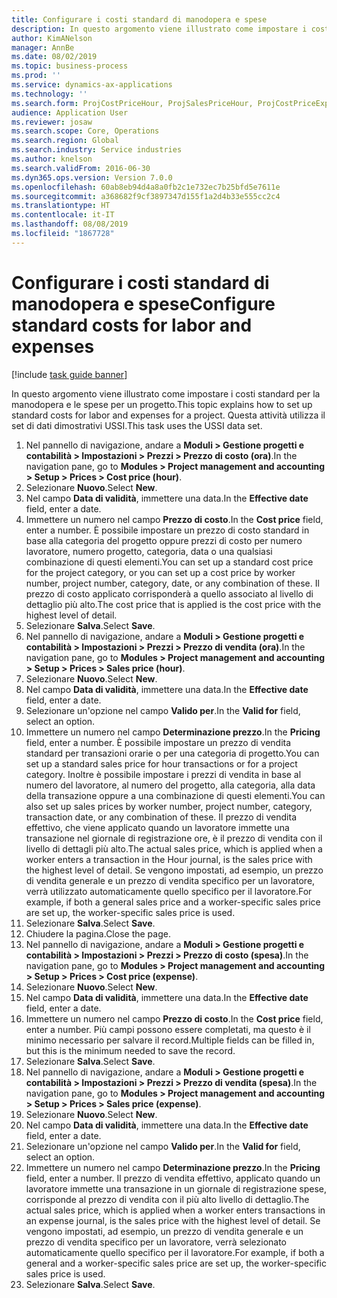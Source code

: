 ```yaml
---
title: Configurare i costi standard di manodopera e spese
description: In questo argomento viene illustrato come impostare i costi standard per la manodopera e le spese per un progetto.
author: KimANelson
manager: AnnBe
ms.date: 08/02/2019
ms.topic: business-process
ms.prod: ''
ms.service: dynamics-ax-applications
ms.technology: ''
ms.search.form: ProjCostPriceHour, ProjSalesPriceHour, ProjCostPriceExpense, ProjSalesPriceCost
audience: Application User
ms.reviewer: josaw
ms.search.scope: Core, Operations
ms.search.region: Global
ms.search.industry: Service industries
ms.author: knelson
ms.search.validFrom: 2016-06-30
ms.dyn365.ops.version: Version 7.0.0
ms.openlocfilehash: 60ab8eb94d4a8a0fb2c1e732ec7b25bfd5e7611e
ms.sourcegitcommit: a368682f9cf3897347d155f1a2d4b33e555cc2c4
ms.translationtype: HT
ms.contentlocale: it-IT
ms.lasthandoff: 08/08/2019
ms.locfileid: "1867728"
---
```

# <a name="configure-standard-costs-for-labor-and-expenses"></a><span data-ttu-id="9db79-103">Configurare i costi standard di manodopera e spese</span><span class="sxs-lookup"><span data-stu-id="9db79-103">Configure standard costs for labor and expenses</span></span>

[!include [task guide banner](../../includes/task-guide-banner.md)]

<span data-ttu-id="9db79-104">In questo argomento viene illustrato come impostare i costi standard per la manodopera e le spese per un progetto.</span><span class="sxs-lookup"><span data-stu-id="9db79-104">This topic explains how to set up standard costs for labor and expenses for a project.</span></span> <span data-ttu-id="9db79-105">Questa attività utilizza il set di dati dimostrativi USSI.</span><span class="sxs-lookup"><span data-stu-id="9db79-105">This task uses the USSI data set.</span></span>

1. <span data-ttu-id="9db79-106">Nel pannello di navigazione, andare a **Moduli > Gestione progetti e contabilità > Impostazioni > Prezzi > Prezzo di costo (ora)**.</span><span class="sxs-lookup"><span data-stu-id="9db79-106">In the navigation pane, go to **Modules > Project management and accounting > Setup > Prices > Cost price (hour)**.</span></span>
2. <span data-ttu-id="9db79-107">Selezionare **Nuovo**.</span><span class="sxs-lookup"><span data-stu-id="9db79-107">Select **New**.</span></span>
3. <span data-ttu-id="9db79-108">Nel campo **Data di validità**, immettere una data.</span><span class="sxs-lookup"><span data-stu-id="9db79-108">In the **Effective date** field, enter a date.</span></span>
4. <span data-ttu-id="9db79-109">Immettere un numero nel campo **Prezzo di costo**.</span><span class="sxs-lookup"><span data-stu-id="9db79-109">In the **Cost price** field, enter a number.</span></span> <span data-ttu-id="9db79-110">È possibile impostare un prezzo di costo standard in base alla categoria del progetto oppure prezzi di costo per numero lavoratore, numero progetto, categoria, data o una qualsiasi combinazione di questi elementi.</span><span class="sxs-lookup"><span data-stu-id="9db79-110">You can set up a standard cost price for the project category, or you can set up a cost price by worker number, project number, category, date, or any combination of these.</span></span> <span data-ttu-id="9db79-111">Il prezzo di costo applicato corrisponderà a quello associato al livello di dettaglio più alto.</span><span class="sxs-lookup"><span data-stu-id="9db79-111">The cost price that is applied is the cost price with the highest level of detail.</span></span>  
5. <span data-ttu-id="9db79-112">Selezionare **Salva**.</span><span class="sxs-lookup"><span data-stu-id="9db79-112">Select **Save**.</span></span>
6. <span data-ttu-id="9db79-113">Nel pannello di navigazione, andare a **Moduli > Gestione progetti e contabilità > Impostazioni > Prezzi > Prezzo di vendita (ora)**.</span><span class="sxs-lookup"><span data-stu-id="9db79-113">In the navigation pane, go to **Modules > Project management and accounting > Setup > Prices > Sales price (hour)**.</span></span>
7. <span data-ttu-id="9db79-114">Selezionare **Nuovo**.</span><span class="sxs-lookup"><span data-stu-id="9db79-114">Select **New**.</span></span>
8. <span data-ttu-id="9db79-115">Nel campo **Data di validità**, immettere una data.</span><span class="sxs-lookup"><span data-stu-id="9db79-115">In the **Effective date** field, enter a date.</span></span>
9. <span data-ttu-id="9db79-116">Selezionare un'opzione nel campo **Valido per**.</span><span class="sxs-lookup"><span data-stu-id="9db79-116">In the **Valid for** field, select an option.</span></span>
10. <span data-ttu-id="9db79-117">Immettere un numero nel campo **Determinazione prezzo**.</span><span class="sxs-lookup"><span data-stu-id="9db79-117">In the **Pricing** field, enter a number.</span></span> <span data-ttu-id="9db79-118">È possibile impostare un prezzo di vendita standard per transazioni orarie o per una categoria di progetto.</span><span class="sxs-lookup"><span data-stu-id="9db79-118">You can set up a standard sales price for hour transactions or for a project category.</span></span> <span data-ttu-id="9db79-119">Inoltre è possibile impostare i prezzi di vendita in base al numero del lavoratore, al numero del progetto, alla categoria, alla data della transazione oppure a una combinazione di questi elementi.</span><span class="sxs-lookup"><span data-stu-id="9db79-119">You can also set up sales prices by worker number, project number, category, transaction date, or any combination of these.</span></span> <span data-ttu-id="9db79-120">Il prezzo di vendita effettivo, che viene applicato quando un lavoratore immette una transazione nel giornale di registrazione ore, è il prezzo di vendita con il livello di dettagli più alto.</span><span class="sxs-lookup"><span data-stu-id="9db79-120">The actual sales price, which is applied when a worker enters a transaction in the Hour journal, is the sales price with the highest level of detail.</span></span> <span data-ttu-id="9db79-121">Se vengono impostati, ad esempio, un prezzo di vendita generale e un prezzo di vendita specifico per un lavoratore, verrà utilizzato automaticamente quello specifico per il lavoratore.</span><span class="sxs-lookup"><span data-stu-id="9db79-121">For example, if both a general sales price and a worker-specific sales price are set up, the worker-specific sales price is used.</span></span>  
11. <span data-ttu-id="9db79-122">Selezionare **Salva**.</span><span class="sxs-lookup"><span data-stu-id="9db79-122">Select **Save**.</span></span>
12. <span data-ttu-id="9db79-123">Chiudere la pagina.</span><span class="sxs-lookup"><span data-stu-id="9db79-123">Close the page.</span></span>
13. <span data-ttu-id="9db79-124">Nel pannello di navigazione, andare a **Moduli > Gestione progetti e contabilità > Impostazioni > Prezzi > Prezzo di costo (spesa)**.</span><span class="sxs-lookup"><span data-stu-id="9db79-124">In the navigation pane, go to **Modules > Project management and accounting > Setup > Prices > Cost price (expense)**.</span></span>
14. <span data-ttu-id="9db79-125">Selezionare **Nuovo**.</span><span class="sxs-lookup"><span data-stu-id="9db79-125">Select **New**.</span></span>
15. <span data-ttu-id="9db79-126">Nel campo **Data di validità**, immettere una data.</span><span class="sxs-lookup"><span data-stu-id="9db79-126">In the **Effective date** field, enter a date.</span></span>
16. <span data-ttu-id="9db79-127">Immettere un numero nel campo **Prezzo di costo**.</span><span class="sxs-lookup"><span data-stu-id="9db79-127">In the **Cost price** field, enter a number.</span></span> <span data-ttu-id="9db79-128">Più campi possono essere completati, ma questo è il minimo necessario per salvare il record.</span><span class="sxs-lookup"><span data-stu-id="9db79-128">Multiple fields can be filled in, but this is the minimum needed to save the record.</span></span>  
17. <span data-ttu-id="9db79-129">Selezionare **Salva**.</span><span class="sxs-lookup"><span data-stu-id="9db79-129">Select **Save**.</span></span>
18. <span data-ttu-id="9db79-130">Nel pannello di navigazione, andare a **Moduli > Gestione progetti e contabilità > Impostazioni > Prezzi > Prezzo di vendita (spesa)**.</span><span class="sxs-lookup"><span data-stu-id="9db79-130">In the navigation pane, go to **Modules > Project management and accounting > Setup > Prices > Sales price (expense)**.</span></span>
19. <span data-ttu-id="9db79-131">Selezionare **Nuovo**.</span><span class="sxs-lookup"><span data-stu-id="9db79-131">Select **New**.</span></span>
20. <span data-ttu-id="9db79-132">Nel campo **Data di validità**, immettere una data.</span><span class="sxs-lookup"><span data-stu-id="9db79-132">In the **Effective date** field, enter a date.</span></span>
21. <span data-ttu-id="9db79-133">Selezionare un'opzione nel campo **Valido per**.</span><span class="sxs-lookup"><span data-stu-id="9db79-133">In the **Valid for** field, select an option.</span></span>
22. <span data-ttu-id="9db79-134">Immettere un numero nel campo **Determinazione prezzo**.</span><span class="sxs-lookup"><span data-stu-id="9db79-134">In the **Pricing** field, enter a number.</span></span> <span data-ttu-id="9db79-135">Il prezzo di vendita effettivo, applicato quando un lavoratore immette una transazione in un giornale di registrazione spese, corrisponde al prezzo di vendita con il più alto livello di dettaglio.</span><span class="sxs-lookup"><span data-stu-id="9db79-135">The actual sales price, which is applied when a worker enters transactions in an expense journal, is the sales price with the highest level of detail.</span></span> <span data-ttu-id="9db79-136">Se vengono impostati, ad esempio, un prezzo di vendita generale e un prezzo di vendita specifico per un lavoratore, verrà selezionato automaticamente quello specifico per il lavoratore.</span><span class="sxs-lookup"><span data-stu-id="9db79-136">For example, if both a general and a worker-specific sales price are set up, the worker-specific sales price is used.</span></span>  
23. <span data-ttu-id="9db79-137">Selezionare **Salva**.</span><span class="sxs-lookup"><span data-stu-id="9db79-137">Select **Save**.</span></span>

